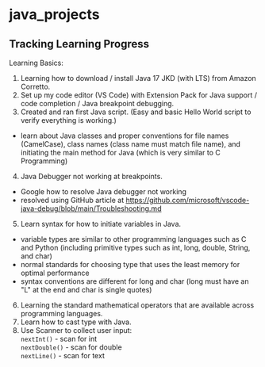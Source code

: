 # java_projects

## Tracking Learning Progress

Learning Basics: <br>

1. Learning how to download / install Java 17 JKD (with LTS) from Amazon Corretto.
2. Set up my code editor (VS Code) with Extension Pack for Java support / code completion / Java breakpoint debugging.
3. Created and ran first Java script. (Easy and basic Hello World script to verify everything is working.)

- learn about Java classes and proper conventions for file names (CamelCase), class names (class name must match file name), and initiating the main method for Java (which is very similar to C Programming)

4. Java Debugger not working at breakpoints.

- Google how to resolve Java debugger not working
- resolved using GitHub article at https://github.com/microsoft/vscode-java-debug/blob/main/Troubleshooting.md

5. Learn syntax for how to initiate variables in Java.

- variable types are similar to other programming languages such as C and Python (including primitive types such as int, long, double, String, and char)
- normal standards for choosing type that uses the least memory for optimal performance
- syntax conventions are different for long and char (long must have an "L" at the end and char is single quotes)

6. Learning the standard mathematical operators that are available across programming languages.
7. Learn how to cast type with Java.
8. Use Scanner to collect user input: <br>
```nextInt()``` - scan for int <br>
```nextDouble()``` - scan for double <br>
```nextLine()``` - scan for text <br>
